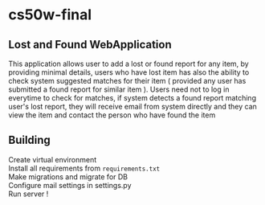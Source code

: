 # cs50w-final

## Lost and Found WebApplication  

This application allows user to add a lost or found report for any item, by providing minimal details, users who have lost item has also the ability to check system suggested matches for their item ( provided any user has submitted a found report for similar item ). Users need not to log in everytime to check for matches, if system detects a found report matching user's lost report, they will receive email from system directly and they can view the item and contact the person who have found the item

## Building

Create virtual environment  
Install all requirements from `requirements.txt`  
Make migrations and migrate for DB  
Configure mail settings in settings.py  
Run server !
